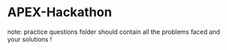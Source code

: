 # APEX-Hackathon



note: practice questions folder should contain all the problems faced and your solutions !
